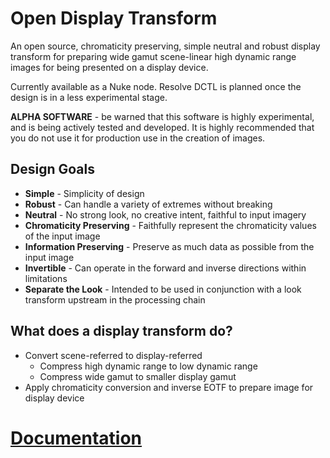 # Open Display Transform

An open source, chromaticity preserving, simple neutral and robust display transform for preparing wide gamut scene-linear high dynamic range images for being presented on a display device. 

Currently available as a Nuke node. Resolve DCTL is planned once the design is in a less experimental stage.

**ALPHA SOFTWARE** - be warned that this software is highly experimental, and is being actively tested and developed. It is highly recommended that you do not use it for production use in the creation of images.

## Design Goals

- **Simple** - Simplicity of design 
- **Robust** - Can handle a variety of extremes without breaking
- **Neutral** - No strong look, no creative intent, faithful to input imagery
- **Chromaticity Preserving** - Faithfully represent the chromaticity values of the input image
- **Information Preserving** - Preserve as much data as possible from the input image
- **Invertible** - Can operate in the forward and inverse directions within limitations
- **Separate the Look** - Intended to be used in conjunction with a look transform upstream in the processing chain

## What does a display transform do?

- Convert scene-referred to display-referred
  - Compress high dynamic range to low dynamic range
  - Compress wide gamut to smaller display gamut
- Apply chromaticity conversion and inverse EOTF to prepare image for display device

# [Documentation](./docs)

